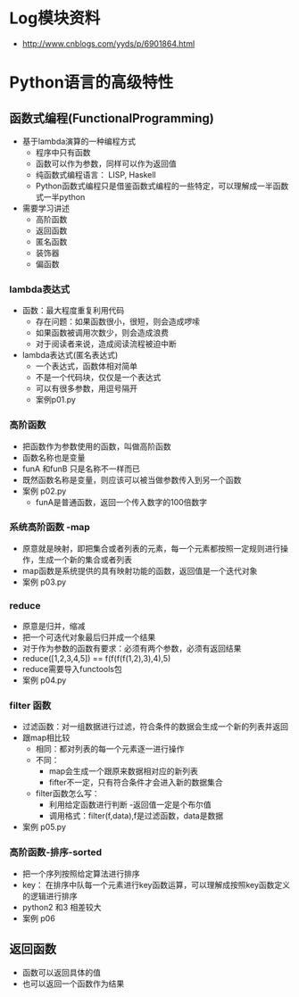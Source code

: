 # Log模块资料
 - http://www.cnblogs.com/yyds/p/6901864.html
 
# Python语言的高级特性
## 函数式编程(FunctionalProgramming)
 - 基于lambda演算的一种编程方式
    - 程序中只有函数
    - 函数可以作为参数，同样可以作为返回值
    - 纯函数式编程语言： LISP, Haskell
    - Python函数式编程只是借鉴函数式编程的一些特定，可以理解成一半函数式一半python
 - 需要学习讲述
    - 高阶函数
    - 返回函数
    - 匿名函数
    - 装饰器
    - 偏函数

### lambda表达式
 - 函数：最大程度重复利用代码
    - 存在问题：如果函数很小，很短，则会造成啰嗦
    - 如果函数被调用次数少，则会造成浪费
    - 对于阅读者来说，造成阅读流程被迫中断
 - lambda表达式(匿名表达式)
    - 一个表达式，函数体相对简单
    - 不是一个代码块，仅仅是一个表达式
    - 可以有很多参数，用逗号隔开
    - 案例p01.py
    
### 高阶函数
 - 把函数作为参数使用的函数，叫做高阶函数
 - 函数名称也是变量
 - funA 和funB 只是名称不一样而已
 - 既然函数名称是变量，则应该可以被当做参数传入到另一个函数
 - 案例 p02.py
    - funA是普通函数，返回一个传入数字的100倍数字
 
### 系统高阶函数 -map
 - 原意就是映射，即把集合或者列表的元素，每一个元素都按照一定规则进行操作，生成一个新的集合或者列表
 - map函数是系统提供的具有映射功能的函数，返回值是一个迭代对象
 - 案例 p03.py
 
### reduce
 - 原意是归并，缩减
 - 把一个可迭代对象最后归并成一个结果
 - 对于作为参数的函数有要求：必须有两个参数，必须有返回结果
 - reduce([1,2,3,4,5]) == f(f(f(f(1,2),3),4),5)
 - reduce需要导入functools包
 - 案例 p04.py
 
### filter 函数
 - 过滤函数：对一组数据进行过滤，符合条件的数据会生成一个新的列表并返回
 - 跟map相比较
    - 相同：都对列表的每一个元素逐一进行操作
    - 不同：
        - map会生成一个跟原来数据相对应的新列表
        - fifter不一定，只有符合条件才会进入新的数据集合
    - filter函数怎么写：
        - 利用给定函数进行判断
         -返回值一定是个布尔值
         - 调用格式：filter(f,data),f是过滤函数，data是数据
 - 案例 p05.py
 
### 高阶函数-排序-sorted
 - 把一个序列按照给定算法进行排序
 - key： 在排序中队每一个元素进行key函数运算，可以理解成按照key函数定义的逻辑进行排序
 - python2 和3 相差较大
 - 案例 p06
 
## 返回函数
 - 函数可以返回具体的值
 - 也可以返回一个函数作为结果